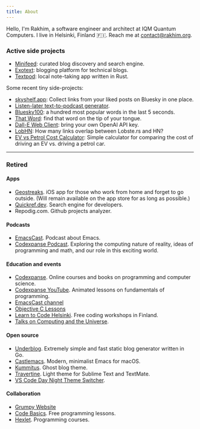 ```yaml
---
title: About
---
```


Hello, I'm Rakhim, a software engineer and architect at IQM Quantum Computers. I live in Helsinki, Finland 🇫🇮. Reach me at [contact@rakhim.org](mailto:contact@rakhim.org).

### Active side projects

- [Minifeed](https://minifeed.net/): curated blog discovery and search engine.
- [Exotext](https://exotext.com): blogging platform for technical blogs.
- [Textpod](https://github.com/freetonik/textpod): local note-taking app written in Rust.

Some recent tiny side-projects:

- [skyshelf.app](https://skyshelf.app/): Collect links from your liked posts on Bluesky in one place.
- [Listen-later text-to-podcast generator](https://github.com/freetonik/linkcast).
- [Bluesky100](https://bluesky100.rakhim.org/): a hundred most popular words in the last 5 seconds.
- [That Word](https://word.rakhim.org/): find that word on the tip of your tongue.
- [Dall-E Web Client](https://dalle.skyshelf.app/): bring your own OpenAI API key.
- [LobHN](https://lobhn.skyshelf.app/): How many links overlap between Lobste.rs and HN?
- [EV vs Petrol Cost Calculator](https://ev-vs-petrol.rakhim.org/): Simple calculator for comparing the cost of driving an EV vs. driving a petrol car.

---

### Retired

#### Apps

- [Geostreaks](https://apps.apple.com/us/app/geostreaks/id1482655198). iOS app for those who work from home and forget to go outside. (Will remain available on the app store for as long as possible.)
- [Quickref.dev](https://quickref.dev). Search engine for developers.
- Repodig.com. Github projects analyzer.

#### Podcasts

- [EmacsCast](http://emacscast.rakhim.org/). Podcast about Emacs.
- [Codexpanse Podcast](https://podcast.codexpanse.com/). Exploring the computing nature of reality, ideas of programming and math, and our role in this exciting world.

#### Education and events

- [Codexpanse](https://codexpanse.com). Online courses and books on programming and computer science.
- [Codexpanse YouTube](https://www.youtube.com/codexpanse). Animated lessons on fundamentals of programming.
- [EmacsCast channel](https://www.youtube.com/channel/UCEfFUaIkjbI06PhALdcXNVA)
- [Objective C Lessons](https://www.youtube.com/user/freetonik2)
- [Learn to Code Helsinki](https://www.meetup.com/Learn-To-Code-Helsinki/). Free coding workshops in Finland.
- [Talks on Computing and the Universe](https://www.meetup.com/Talks-on-Computing-and-the-Universe-by-Codexpanse/).

#### Open source

- [Underblog](https://github.com/freetonik/underblog/). Extremely simple and fast static blog generator written in Go.
- [Castlemacs](https://github.com/freetonik/castlemacs). Modern, minimalist Emacs for macOS.
- [Kummitus](https://github.com/freetonik/kummitus). Ghost blog theme.
- [Travertine](https://github.com/freetonik/Travertine). Light theme for Sublime Text and TextMate.
- [VS Code Day Night Theme Switcher](https://github.com/freetonik/vscode-dnts).

#### Collaboration

- [Grumpy Website](http://grumpy.website/)
- [Code Basics](https://code-basics.com/). Free programming lessons.
- [Hexlet](https://hexlet.io/). Programming courses.
